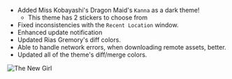 - Added Miss Kobayashi's Dragon Maid's `Kanna` as a dark theme!
    - This theme has 2 stickers to choose from
- Fixed inconsistencies with the `Recent Location` window.
- Enhanced update notification
- Updated Rias Gremory's diff colors.
- Able to handle network errors, when downloading remote assets, better.
- Updated all of the theme's diff/merge colors.

![The New Girl](https://doki.assets.unthrottled.io/misc/v10_girl.png?version=1)

